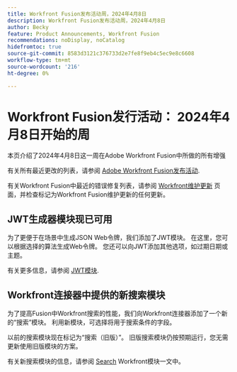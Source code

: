 ```yaml
---
title: Workfront Fusion发布活动周，2024年4月8日
description: Workfront Fusion发布活动周，2024年4月8日
author: Becky
feature: Product Announcements, Workfront Fusion
recommendations: noDisplay, noCatalog
hidefromtoc: true
source-git-commit: 8583d3121c376733d2e7fe8f9eb4c5ec9e8c6608
workflow-type: tm+mt
source-wordcount: '216'
ht-degree: 0%

---
```


# Workfront Fusion发行活动： 2024年4月8日开始的周

本页介绍了2024年4月8日这一周在Adobe Workfront Fusion中所做的所有增强

有关所有最近更改的列表，请参阅 [Adobe Workfront Fusion发布活动](../../../product-announcements/product-releases/fusion-release-activity/fusion-release-activity.md).

有关Workfront Fusion中最近的错误修复列表，请参阅 [Workfront维护更新](https://experienceleague.adobe.com/docs/workfront-known-issues/releases/current-updates.html) 页面，并检查标记为Workfront Fusion维护更新的任何更新。

## JWT生成器模块现已可用

为了更便于在场景中生成JSON Web令牌，我们添加了JWT模块。 在这里，您可以根据选择的算法生成Web令牌。 您还可以向JWT添加其他选项，如过期日期或主题。

有关更多信息，请参阅 [JWT模块](/help/quicksilver/workfront-fusion/apps-and-their-modules/jwt-modules.md).

## Workfront连接器中提供的新搜索模块

为了提高Fusion中Workfront搜索的性能，我们向Workfront连接器添加了一个新的“搜索”模块。 利用新模块，可选择将用于搜索条件的字段。

以前的搜索模块现在标记为“搜索（旧版）”。 旧版搜索模块仍按预期运行，您无需更新使用旧版模块的方案。

有关新搜索模块的信息，请参阅 [Search](/help/quicksilver/workfront-fusion/apps-and-their-modules/workfront-modules.md#searches) Workfront模块一文中。
